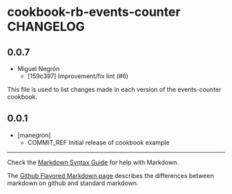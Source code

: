 cookbook-rb-events-counter CHANGELOG
===============

## 0.0.7

  - Miguel Negrón
    - [159c397] Improvement/fix lint (#6)

This file is used to list changes made in each version of the events-counter cookbook.

0.0.1
-----
- [manegron]
  - COMMIT_REF Initial release of cookbook example

- - -
Check the [Markdown Syntax Guide](http://daringfireball.net/projects/markdown/syntax) for help with Markdown.

The [Github Flavored Markdown page](http://github.github.com/github-flavored-markdown/) describes the differences between markdown on github and standard markdown.

